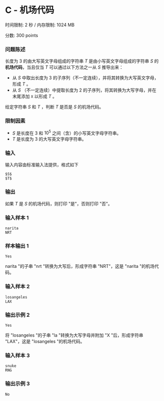 # C - 机场代码
时间限制: 2 秒 / 内存限制: 1024 MB

分数: 
$300$ points

### 问题陈述

长度为 $3$ 的由大写英文字母组成的字符串 $T$ 是由小写英文字母组成的字符串 $S$ 的**机场代码**，当且仅当 $T$ 可以通过以下方法之一从 $S$ 推导出来：

- 从 $S$ 中取出长度为 $3$ 的子序列（不一定连续），并将其转换为大写英文字母，形成 $T$ 。
- 从 $S$ （不一定连续）中提取长度为 $2$ 的子序列，将其转换为大写字母，并在末尾添加 `X` 以形成 $T$ 。

给定字符串 $S$ 和 $T$ ，判断 $T$ 是否是 $S$ 的机场代码。

### 限制因素

- $S$ 是长度在 $3$ 和 $10^5$ 之间（含）的小写英文字母字符串。
- $T$ 是长度为 $3$ 的大写英文字母字符串。

### 输入

输入内容由标准输入法提供，格式如下

```
$S$
$T$
``` 

### 输出

如果 $T$ 是 $S$ 的机场代码，则打印 "是"，否则打印 "否"。

### 输入样本 1

```
narita
NRT
``` 

### 样本输出 1

```
Yes
```

narita "的子串 "nrt "转换为大写后，形成字符串 "NRT"，这是 "narita "的机场代码。

### 输入样本 2

```
losangeles
LAX
``` 

### 输出示例 2

```
Yes
```

将 "losangeles "的子串 "la "转换为大写字母并附加 "X "后，形成字符串 "LAX"，这是 "losangeles "的机场代码。

### 输入样本 3

```
snuke
RNG
``` 

### 输出示例 3

```
No
``` 